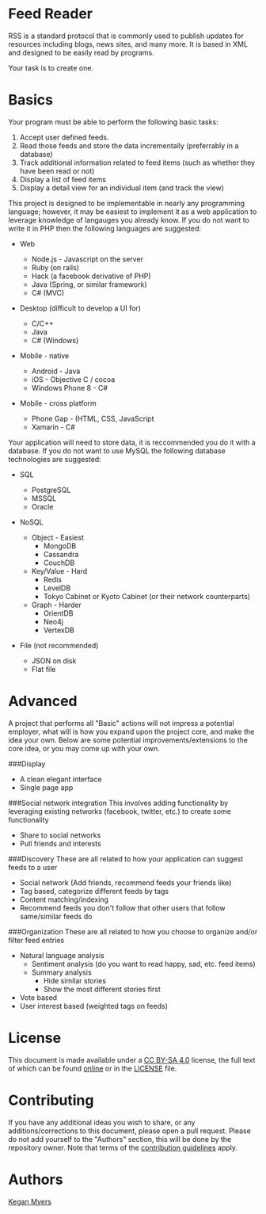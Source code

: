 Feed Reader
===========
RSS is a standard protocol that is commonly used to publish updates for resources including blogs, news sites, and many more. It is based in XML and designed to be easily read by programs.

Your task is to create one.

Basics
======
Your program must be able to perform the following basic tasks:

1. Accept user defined feeds.
1. Read those feeds and store the data incrementally (preferrably in a database)
1. Track additional information related to feed items (such as whether they have been read or not)
1. Display a list of feed items
1. Display a detail view for an individual item (and track the view)

This project is designed to be implementable in nearly any programming language; however, it may be easiest to implement it as a web application to leverage knowledge of langauges you already know. If you do not want to write it in PHP then the following languages are suggested:

* Web
  * Node.js - Javascript on the server
  * Ruby (on rails)
  * Hack (a facebook derivative of PHP)
  * Java (Spring, or similar framework)
  * C# (MVC)


* Desktop (difficult to develop a UI for)
  * C/C++
  * Java
  * C# (Windows)


* Mobile - native
  * Android - Java
  * iOS - Objective C / cocoa
  * Windows Phone 8 - C#


* Mobile - cross platform
  * Phone Gap - (HTML, CSS, JavaScript
  * Xamarin - C#

Your application will need to store data, it is reccommended you do it with a database. If you do not want to use MySQL the following database technologies are suggested:

* SQL
  * PostgreSQL
  * MSSQL
  * Oracle


* NoSQL
  * Object - Easiest
    * MongoDB
    * Cassandra
    * CouchDB
  * Key/Value - Hard
    * Redis
    * LevelDB
    * Tokyo Cabinet or Kyoto Cabinet (or their network counterparts)
  * Graph - Harder
    * OrientDB
    * Neo4j
    * VertexDB


* File (not recommended)
  * JSON on disk
  * Flat file


Advanced
========
A project that performs all "Basic" actions will not impress a potential employer, what will is how you expand upon the project core, and make the idea your own. Below are some potential improvements/extensions to the core idea, or you may come up with your own.

###Display
* A clean elegant interface
* Single page app

###Social network integration
This involves adding functionality by leveraging existing networks (facebook, twitter, etc.) to create some functionality
* Share to social networks
* Pull friends and interests

###Discovery
These are all related to how your application can suggest feeds to a user
* Social network (Add friends, recommend feeds your friends like)
* Tag based, categorize different feeds by tags
* Content matching/indexing
* Recommend feeds you don't follow that other users that follow same/similar feeds do

###Organization
These are all related to how you choose to organize and/or filter feed entries
* Natural language analysis
  * Sentiment analysis (do you want to read happy, sad, etc. feed items)
  * Summary analysis
    * Hide similar stories
    * Show the most different stories first
* Vote based
* User interest based (weighted tags on feeds)

License
=======
This document is made available under a [CC BY-SA 4.0](http://creativecommons.org/licenses/by-sa/4.0/) license, the  full text of which can be found [online](http://creativecommons.org/licenses/by-sa/4.0/legalcode) or in the [LICENSE](LICENSE) file.

Contributing
============
If you have any additional ideas you wish to share, or any additions/corrections to this document, please open a pull request. Please do not add yourself to the "Authors" section, this will be done by the repository owner. Note that terms of the [contribution guidelines](CONTRIBUTING.md) apply.

Authors
=======
[Kegan Myers](https://github.com/terribleplan)
